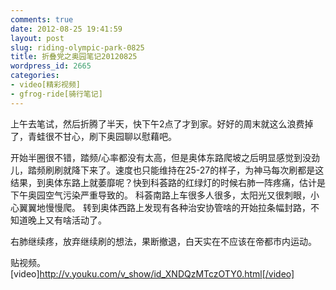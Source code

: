 ```yaml
---
comments: true
date: 2012-08-25 19:41:59
layout: post
slug: riding-olympic-park-0825
title: 折叠党之奥园笔记20120825
wordpress_id: 2665
categories:
- video[精彩视频]
- gfrog-ride[骑行笔记]
---
```


上午去笔试，然后折腾了半天，快下午2点了才到家。好好的周末就这么浪费掉了，青蛙很不甘心，刷下奥园聊以慰藉吧。

开始半圈很不错，踏频/心率都没有太高，但是奥体东路爬坡之后明显感觉到没劲儿，踏频刷刷就降下来了。速度也只能维持在25-27的样子，为神马每次刷都是这结果，到奥体东路上就萎靡呢？快到科荟路的红绿灯的时候右肺一阵疼痛，估计是下午奥园空气污染严重导致的。
科荟南路上车很多人很多，太阳光又很刺眼，小心翼翼地慢慢爬。
转到奥体西路上发现有各种治安协管啥的开始拉条幅封路，不知道晚上又有啥活动了。

右肺继续疼，放弃继续刷的想法，果断撤退，白天实在不应该在帝都市内运动。

贴视频。
[video]http://v.youku.com/v_show/id_XNDQzMTczOTY0.html[/video]

